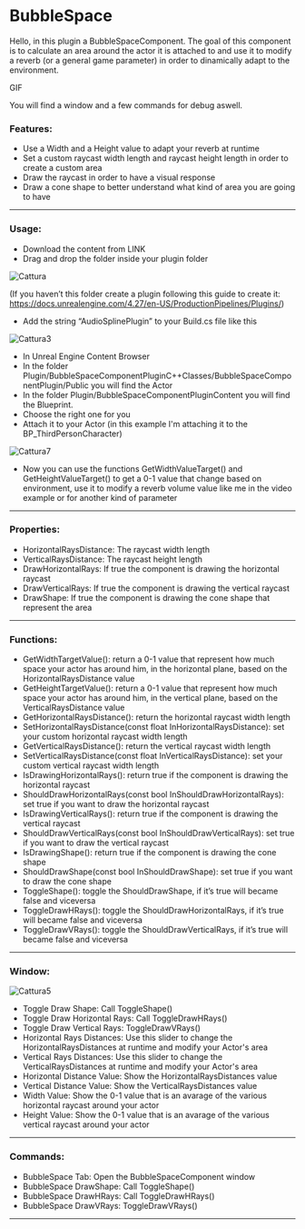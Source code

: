 # BubbleSpace

Hello, in this plugin a BubbleSpaceComponent. The goal of this component is to calculate an area around the actor it is attached to and use it to modify a reverb (or a general game parameter) in order to dinamically adapt to the environment.

GIF

You will find a window and a few commands for debug aswell.

### Features:
- Use a Width and a Height value to adapt your reverb at runtime
- Set a custom raycast width length and raycast height length in order to create a custom area
- Draw the raycast in order to have a visual response
- Draw a cone shape to better understand what kind of area you are going to have
---

### Usage:
- Download the content from LINK
- Drag and drop the folder inside your plugin folder

![Cattura](https://user-images.githubusercontent.com/70896924/232243301-7dfcb76d-27df-4e52-9c24-e20f15bc868a.png)

(If you haven’t this folder create a plugin following this guide to create it: https://docs.unrealengine.com/4.27/en-US/ProductionPipelines/Plugins/)
- Add the string “AudioSplinePlugin” to your Build.cs file like this

![Cattura3](https://user-images.githubusercontent.com/70896924/232243575-bb49994a-c182-43dd-969e-4c94c8586de7.png)

- In Unreal Engine Content Browser
- In the folder Plugin/BubbleSpaceComponentPluginC++Classes/BubbleSpaceComponentPlugin/Public you will find the Actor
- In the folder Plugin/BubbleSpaceComponentPluginContent you will find the Blueprint.
- Choose the right one for you
- Attach it to your Actor (in this example I'm attaching it to the BP_ThirdPersonCharacter)

![Cattura7](https://user-images.githubusercontent.com/70896924/232243913-194cc42b-0e9c-4f19-9a82-63ccff4d6e80.png)

- Now you can use the functions GetWidthValueTarget() and GetHeightValueTarget() to get a 0-1 value that change based on environment, use it to modify a reverb volume value like me in the video example or for another kind of parameter

---

### Properties:

- HorizontalRaysDistance: The raycast width length
- VerticalRaysDistance: The raycast height length
- DrawHorizontalRays: If true the component is drawing the horizontal raycast
- DrawVerticalRays: If true the component is drawing the vertical raycast
- DrawShape: If true the component is drawing the cone shape that represent the area
---

### Functions:

- GetWidthTargetValue(): return a 0-1 value that represent how much space your actor has around him, in the horizontal plane, based on the HorizontalRaysDistance value
- GetHeightTargetValue(): return a 0-1 value that represent how much space your actor has around him, in the vertical plane, based on the VerticalRaysDistance value
- GetHorizontalRaysDistance(): return the horizontal raycast width length
- SetHorizontalRaysDistance(const float InHorizontalRaysDistance): set your custom horizontal raycast width length
- GetVerticalRaysDistance(): return the vertical raycast width length
- SetVerticalRaysDistance(const float InVerticalRaysDistance): set your custom vertical raycast width length
- IsDrawingHorizontalRays(): return true if the component is drawing the horizontal raycast
- ShouldDrawHorizontalRays(const bool InShouldDrawHorizontalRays): set true if you want to draw the horizontal raycast
- IsDrawingVerticalRays(): return true if the component is drawing the vertical raycast
- ShouldDrawVerticalRays(const bool InShouldDrawVerticalRays): set true if you want to draw the vertical raycast
- IsDrawingShape(): return true if the component is drawing the cone shape
- ShouldDrawShape(const bool InShouldDrawShape): set true if you want to draw the cone shape
- ToggleShape(): toggle the ShouldDrawShape, if it’s true will became false and viceversa
- ToggleDrawHRays(): toggle the ShouldDrawHorizontalRays, if it’s true will became false and viceversa
- ToggleDrawVRays(): toggle the ShouldDrawVerticalRays, if it’s true will became false and viceversa

--- 

### Window:

![Cattura5](https://user-images.githubusercontent.com/70896924/232245963-a21fced6-583e-460d-9b51-6720b6372447.png)

- Toggle Draw Shape: Call ToggleShape() 
- Toggle Draw Horizontal Rays: Call ToggleDrawHRays()
- Toggle Draw Vertical Rays: ToggleDrawVRays()
- Horizontal Rays Distances: Use this slider to change the HorizontalRaysDistances at runtime and modify your Actor's area
- Vertical Rays Distances: Use this slider to change the VerticalRaysDistances at runtime and modify your Actor's area
- Horizontal Distance Value: Show the HorizontalRaysDistances value
- Vertical Distance Value: Show the VerticalRaysDistances value
- Width Value: Show the 0-1 value that is an avarage of the various horizontal raycast around your actor
- Height Value: Show the 0-1 value that is an avarage of the various vertical raycast around your actor
---

### Commands:

- BubbleSpace Tab: Open the BubbleSpaceComponent window
- BubbleSpace DrawShape: Call ToggleShape() 
- BubbleSpace DrawHRays: Call ToggleDrawHRays()
- BubbleSpace DrawVRays: ToggleDrawVRays()
---
